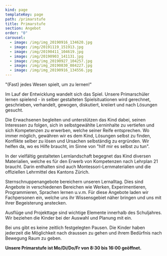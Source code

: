```yaml
---
kind: page
templateKey: page
path: /primarstufe
title: Primarstufe
section: Angebot
order: "0"
carousel:
  - image: /img/img_20190916_134620.jpg
  - image: /img/20191119_151913.jpg
  - image: /img/20190411_104619.jpg
  - image: /img/20190903_141131.jpg
  - image: /img/img_20190927_104257.jpg
  - image: /img/img_20190830_084227.jpg
  - image: /img/img_20190916_134556.jpg
---
```

"(Fast) jedes Wesen spielt, um zu lernen!"

Im Lauf der Entwicklung wandelt sich das Spiel. Unsere Primarschüler lernen spielend - in selber gestalteten Spielsituationen wird gerechnet, geschrieben, verhandelt, gewogen, diskutiert, kreiiert und nach Lösungen gesucht. 

Die Erwachsenen begleiten und unterstützen das Kind dabei, seinen Interessen zu folgen, sich in selbstgewählte Lerninhalte zu vertiefen und sich Kompetenzen zu erwerben, welche seiner Reife entsprechen. Wo immer möglich, gewähren wir es dem Kind, Lösungen selbst zu finden, Konflikte selber zu lösen und Ursachen selbständig zu ergründen. Wir helfen da, wo es Hilfe braucht, im Sinne von "hilf mir es selbst zu tun". 

In der vielfältig gestalteten Lernlandschaft begegnet das Kind diversen Materialien, welche es für den Erwerb von Kompetenzen nach Lehrplan 21 braucht. Darin enthalten sind auch Montessori-Lernmaterialien und die offiziellen Lehrmittel des Kantons Zürich.

Sternschnuppenangebote bereichern unseren Lernalltag. Dies sind Angebote in verschiedenen Bereichen wie Werken, Experimentieren, Programmieren, Sprachen lernen u.v.m. Für diese Angebote laden wir Fachpersonen ein, welche uns ihr Wissensgebiet näher bringen und uns mit ihrer Begeisterung anstecken. 

Ausflüge und Projekttage sind wichtige Elemente innerhalb des Schuljahres. Wir beziehen die Kinder bei der Auswahl und Planung mit ein.

Bei uns gibt es keine zeitlich festgelegten Pausen. Die Kinder haben jederzeit die Möglichkeit nach draussen zu gehen und ihrem Bedürfnis nach Bewegung Raum zu geben.

**Unsere Primarstufe ist Mo/Di/Do/Fr von 8:30 bis 16:00 geöffnet.**
